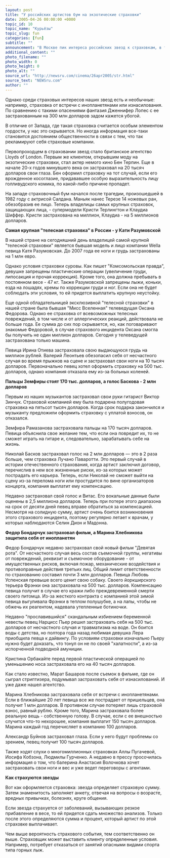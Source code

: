 ```yaml
---
layout: post
title: "У российских артистов бум на экзотические страховки"
date: 2005-04-26 00:00:00 +0000
topic_id: 10
topic_name: "Курьёзы"
topic_slug: fun
categories: [fun]
subtitle: ""
announcement: "В Москве пик интереса российских звезд к страховкам, в том числе экзотическим. Представители отечественного шоу-бизнеса, как и артисты на западе, желают обезопасить себя от травм и увечий, а также от потери профессиональной квалификации."
additional_content: ""
photo_filename: ""
photo_width: 0
photo_height: 0
photo_alt: ""
source_url: "http://newsru.com/cinema/26apr2005/str.html"
source_text: "NEWSru.com"
author: ""
---
```

Однако среди страховых интересов наших звезд есть и необычные: например, страховка от встречи с инопланетянами или изнасилования. По сравнению с такими опасениями фантазия Дженнифер Лопес с ее застрахованным на 300 млн долларов задом кажется убогой.

В отличие от Запада, где такая страховка считается особым элементом гордости, у нас это скрывается. Но иногда информация все-таки становится достоянием общественности в связи с тем, что так рекламируют себя страховые компании.

Первопроходцем в страховании звезд стало британское агентство Lloyds of London. Первым же клиентом, открывшим моду на экзотические страховки, стал актер немого кино Бен Терпин. Еще в начале 20-х годов минувшего века он застраховал на 20 тысяч долларов свои глаза. Бен оформил страховку на тот случай, если его врожденное косоглазие, придававшее особую выразительность лицу голливудского комика, по какой-либо причине пропадет.

На западе страховочный бум начался после трагедии, произошедшей в 1982 году с актрисой Салдана. Маньяк нанес Терезе 14 ножевых ран, обезобразив ее лицо. Теперь владелицы самых крупных страховок, защищающих лица, - супермодели Кристи Терлингтон и Клаудиа Шиффер. Кристи застрахована на миллион, Клаудиа - на 5 миллионов долларов.

<strong>Самая крупная "телесная страховка" в России - у Кати Разумовской</strong>

В нашей стране на сегодняшний день владелицей самой крупной "телесной страховки" является бывшая модель и лицо компании Wella певица Катя Разумовская. До 2007 года ее ноги и грудь застрахованы на 1 млн евро.

Однако условия страховки суровы. Как пишет "Комсомольская правда", девушке запрещены пластические операции (увеличение груди, липосакция и прочая коррекция). Кроме того, она должна пребывать в постоянном весе - 47 кг. Также Разумовской запрещены лыжи, коньки, езда на лошадях, кремы по коррекции груди и ног. Если она не будет соблюдать эти условия, то ей придется выплатить крупную неустойку.

Еще одной обладательницей эксклюзивной "телесной страховки" в нашей стране была бывшая "Мисс Вселенная" телеведущая Оксана Федорова. Однако ее страховка от всевозможных телесных повреждений, в том числе и от аллергических реакций, действовала не больше года. Ее сумма до сих пор скрывается, но, как поговаривают знакомые Федоровой, в случае страхового инцидента Оксана смогла бы получить не один миллион долларов. Сегодня у телеведущей застрахована только машина.

Певица Ирина Отиева застраховала свою выдающуюся грудь на миллион рублей. Валерий Леонтьев обезопасил себя от несчастного случая во время прыжков на сцене и застраховал свои ноги на 10 тысяч долларов. Первоначально певец хотел оформить страховку на 500 тыс. долларов, однако компания отказала ему из-за больных коленей.

<strong>Пальцы Земфиры стоят 170 тыс. долларов, а голос Баскова - 2 млн долларов</strong>

Первым из наших музыкантов застраховал свои руки гитарист Виктор Зинчук. Страховой компанией ему была подарена полугодовая страховка на пятьсот тысяч долларов. Когда срок подарка закончился и музыканту предложили оформить страховку с уплатой взносов, он отказался.

Земфира Рамазанова застраховала пальцы на 170 тысяч долларов. Певица объяснила свое желание тем, что если она повредит их, то не сможет играть на гитаре и, следовательно, зарабатывать себе на жизнь.

Николай Басков застраховал голос на 2 млн долларов &mdash; это в 2 раза больше, чем страховка Лучано Паваротти. Это первый случай в истории отечественного страхования, когда артист заключил договор, перечислив в нем все жизненные риски, из-за которых может пострадать его карьера. Теперь, если Николай не сможет выйти на сцену из-за перелома ноги или простудится по вине организаторов концерта, компания выплатит ему компенсацию.

Недавно застраховал свой голос и Витас. Его вокальные данные были оценены в 2,5 миллиона долларов. Теперь при потере этого диапазона на срок от десяти дней певец вправе обратиться за компенсацией. Несмотря на солидную сумму, артист очень боится возникновения этого страхового инцидента, поэтому регулярно летает к врачам, у которых наблюдаются Селин Дион и Мадонна.

<strong>Федор Бондарчук застраховал фильм, а Марина Хлебникова защитила себя от инопланетян</strong>

Федор Бондарчук недавно застраховал свой новый фильм "Девятая рота". От несчастного случая весь состав съемочной группы, негативы от повреждений, реквизит и съемочное оборудование - от имущественных рисков, включая пожар, механические воздействия и противоправные действия третьих лиц. Общий лимит ответственности по страхованию составил почти 3 млн долларов. Певица Любовь Успенская превыше всего ценит свою собаку. Своего йоркширского терьера Фрэнки она застраховала на 500 тыс. долларов. Компенсацию певица получит в случае его кражи либо преждевременной смерти своего питомца. Из-за жесткого контракта с компанией этой зимой певица выгуливала Фрэнки в теплом полушубке, а на лапы, чтобы не обжечь их реагентом, надевала утепленные ботиночки.

Недавно "прославившийся" скандальным избиением беременной невесты певец Нарцисс Пьер решил застраховать себя на 500 тыс. долларов от несчастного случая и травматизма на воде. Он боится воды с детства, но полтора года назад любимая девушка Лера приобщила певца к дайвингу. По условиям страховки изначально Пьеру нужно будет доказать, что тонул он не по своей "халатности", а из-за испорченной подводной амуниции.

Кристина Орбакайте перед первой пластической операцией по уменьшению носа застраховала его на 40 тысяч долларов.

Как стало известно, Марат Башаров после съемок в фильме, где он сыграл стриптизера, подумывал застраховать себя от изнасилований. И уже даже нашел агентство.

Марина Хлебникова застраховала себя от встречи с инопланетянами. Если в ближайшие 20 лет певица все же пострадает от пришельцев, она получит 1 млн долларов. В противном случае потеряет лишь страховой взнос, равный рублю. Кроме того, Марина застраховала более реальную вещь - собственную голову. В случае, если с ее внешностью случится что-то нехорошее, компания выплатит 150 тысяч долларов. Марина каждый год перечисляет в компанию 100 долларов.

Александр Буйнов застраховал глаза. Если у него будут проблемы со зрением, певец получит 100 тысяч долларов.

Также ходят слухи о многомиллионных страховках Аллы Пугачевой, Иосифа Кобзона, Людмилы Гурченко. А недавно в прессу просочилась информация о том, что балерина Анастасия Волочкова хочет застраховать свои ноги и вес и уже ведет переговоры с агентами.

<strong>Как страхуются звезды</strong>

Вот как оформляется страховка: звезда определяет страховую сумму. Затем знаменитость заполняет анкету, отвечая на вопросы о возрасте, вредных привычках, болезнях, круге общения.

Если звезда страхуется от заболеваний, вызывающих резкое прибавление в весе, то ей придется сдать множество анализов. Только после этого определяются сумма и процент, который артист по этой страховке выплачивает.

Чем выше вероятность страхового события, тем соответственно он выше. Страховщик может выставить клиенту определенные условия. Например, потребует отказаться от занятий опасными видами спорта типа горных лыж.
